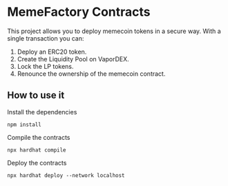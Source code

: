 # MemeFactory Contracts

This project allows you to deploy memecoin tokens in a secure way. With a single transaction you can:

1. Deploy an ERC20 token.
2. Create the Liquidity Pool on VaporDEX.
3. Lock the LP tokens.
4. Renounce the ownership of the memecoin contract.

## How to use it

Install the dependencies

`npm install`

Compile the contracts

`npx hardhat compile`

Deploy the contracts

`npx hardhat deploy --network localhost`
